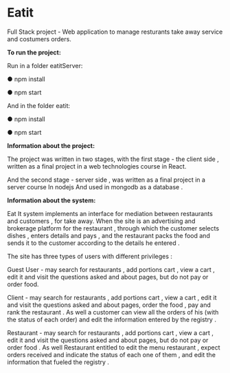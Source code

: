 # Eatit
Full Stack project - Web application to manage resturants take away service and costumers orders.

**To run the project:**

Run in a folder eatitServer:

●       npm install

●       npm start

And in the folder eatit:

●       npm install

●       npm start

**Information about the project:**

The project was written in two stages, with the first stage - the client side , written as a final project in a web technologies course in React.

And the second stage - server side , was written as a final project in a server course In nodejs And used in mongodb as a database .

**Information about the system:**

Eat It system implements an interface for mediation between restaurants and customers , for take away. When the site is an advertising and brokerage platform for the restaurant , through which the customer selects dishes , enters details and pays , and the restaurant packs the food and sends it to the customer according to the details he entered .

The site has three types of users with different privileges :

Guest User  - may search for restaurants , add portions cart , view a cart , edit it and visit the questions asked and about pages, but do not pay or order food.

Client - may search for restaurants , add portions cart , view a cart , edit it and visit the questions asked and about pages, order the food , pay and rank the restaurant . As well a customer can view all the orders of his (with the status of each order) and edit the information entered by the registry .

Restaurant - may search for restaurants , add portions cart , view a cart , edit it and visit the questions asked and about pages, but do not pay or order food . As well Restaurant entitled to edit the menu restaurant , expect orders received and indicate the status of each one of them , and edit the information that fueled the registry .

